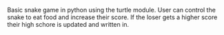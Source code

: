 Basic snake game in python using the turtle module.
User can control the snake to eat food and increase their score.
If the loser gets a higher score their high schore is updated and 
written in. 
